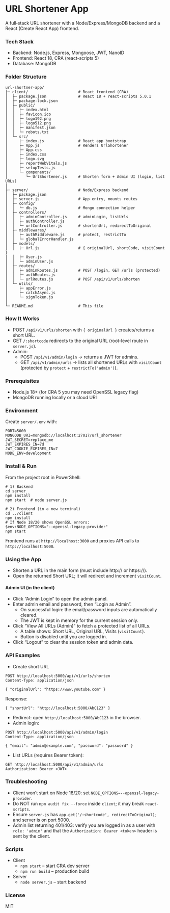 # URL Shortener App

A full‑stack URL shortener with a Node/Express/MongoDB backend and a React (Create React App) frontend.

### Tech Stack

- Backend: Node.js, Express, Mongoose, JWT, NanoID
- Frontend: React 18, CRA (react-scripts 5)
- Database: MongoDB

### Folder Structure

```
url-shortner-app/
├─ client/                      # React frontend (CRA)
│  ├─ package.json              # React 18 + react-scripts 5.0.1
│  ├─ package-lock.json
│  ├─ public/
│  │  ├─ index.html
│  │  ├─ favicon.ico
│  │  ├─ logo192.png
│  │  ├─ logo512.png
│  │  ├─ manifest.json
│  │  └─ robots.txt
│  └─ src/
│     ├─ index.js               # React app bootstrap
│     ├─ App.js                 # Renders UrlShortener
│     ├─ App.css
│     ├─ index.css
│     ├─ logo.svg
│     ├─ reportWebVitals.js
│     ├─ setupTests.js
│     └─ components/
│        └─ UrlShortener.js     # Shorten form + Admin UI (login, list URLs)
│
├─ server/                      # Node/Express backend
│  ├─ package.json
│  ├─ server.js                 # App entry, mounts routes
│  ├─ config/
│  │  └─ db.js                  # Mongo connection helper
│  ├─ controllers/
│  │  ├─ adminController.js     # adminLogin, listUrls
│  │  ├─ authController.js
│  │  └─ urlController.js       # shortenUrl, redirectToOriginal
│  ├─ middlewares/
│  │  ├─ authMiddleware.js      # protect, restrictTo
│  │  └─ globalErrorHandler.js
│  ├─ models/
│  │  ├─ Url.js                 # { originalUrl, shortCode, visitCount }
│  │  ├─ User.js
│  │  └─ adminUser.js
│  ├─ routes/
│  │  ├─ adminRoutes.js         # POST /login, GET /urls (protected)
│  │  ├─ authRoutes.js
│  │  └─ urlRoutes.js           # POST /api/v1/urls/shorten
│  └─ utils/
│     ├─ appError.js
│     ├─ catchAsync.js
│     └─ signToken.js
│
└─ README.md                    # This file
```

### How It Works

- POST `/api/v1/urls/shorten` with `{ originalUrl }` creates/returns a short URL.
- GET `/:shortcode` redirects to the original URL (root-level route in `server.js`).
- Admin:
  - POST `/api/v1/admin/login` → returns a JWT for admins.
  - GET `/api/v1/admin/urls` → lists all shortened URLs with `visitCount` (protected by `protect` + `restrictTo('admin')`).

### Prerequisites

- Node.js 18+ (for CRA 5 you may need OpenSSL legacy flag)
- MongoDB running locally or a cloud URI

### Environment

Create `server/.env` with:
```
PORT=5000
MONGODB_URI=mongodb://localhost:27017/url_shortener
JWT_SECRET=replace_me
JWT_EXPIRES_IN=7d
JWT_COOKIE_EXPIRES_IN=7
NODE_ENV=development
```

### Install & Run

From the project root in PowerShell:
```
# 1) Backend
cd server
npm install
npm start  # node server.js

# 2) Frontend (in a new terminal)
cd ../client
npm install
# If Node 18/20 shows OpenSSL errors:
$env:NODE_OPTIONS="--openssl-legacy-provider"
npm start
```
Frontend runs at `http://localhost:3000` and proxies API calls to `http://localhost:5000`.

### Using the App

- Shorten a URL in the main form (must include http:// or https://).
- Open the returned Short URL; it will redirect and increment `visitCount`.

#### Admin UI (in the client)

- Click “Admin Login” to open the admin panel.
- Enter admin email and password, then “Login as Admin”.
  - On successful login: the email/password inputs are automatically cleared.
  - The JWT is kept in memory for the current session only.
- Click “View All URLs (Admin)” to fetch a protected list of all URLs.
  - A table shows: Short URL, Original URL, Visits (`visitCount`).
  - Button is disabled until you are logged in.
- Click “Logout” to clear the session token and admin data.

### API Examples

- Create short URL
```
POST http://localhost:5000/api/v1/urls/shorten
Content-Type: application/json

{ "originalUrl": "https://www.youtube.com" }
```
Response:
```
{ "shortUrl": "http://localhost:5000/AbC123" }
```
- Redirect: open `http://localhost:5000/AbC123` in the browser.
- Admin login:
```
POST http://localhost:5000/api/v1/admin/login
Content-Type: application/json

{ "email": "admin@example.com", "password": "password" }
```
- List URLs (requires Bearer token):
```
GET http://localhost:5000/api/v1/admin/urls
Authorization: Bearer <JWT>
```

### Troubleshooting

- Client won’t start on Node 18/20: set `NODE_OPTIONS=--openssl-legacy-provider`.
- Do NOT run `npm audit fix --force` inside `client`; it may break `react-scripts`.
- Ensure `server.js` has `app.get('/:shortcode', redirectToOriginal);` and server is on port 5000.
- Admin list returning 401/403: verify you are logged in as a user with `role: 'admin'` and that the `Authorization: Bearer <token>` header is sent by the client.

### Scripts

- Client
  - `npm start` – start CRA dev server
  - `npm run build` – production build
- Server
  - `node server.js` – start backend

### License

MIT
